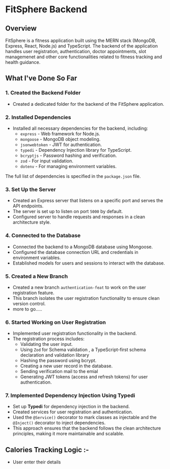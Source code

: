 # FitSphere Backend

## Overview

FitSphere is a fitness application built using the MERN stack (MongoDB, Express, React, Node.js) and TypeScript. The backend of the application handles user registration, authentication, doctor appointments, slot managemenet and other core functionalities related to fitness tracking and health guidance.

## What I've Done So Far

### 1. **Created the Backend Folder**

- Created a dedicated folder for the backend of the FitSphere application.

### 2. **Installed Dependencies**

- Installed all necessary dependencies for the backend, including:
  - `express` - Web framework for Node.js.
  - `mongoose` - MongoDB object modeling.
  - `jsonwebtoken` - JWT for authentication.
  - `typedi` - Dependency Injection library for TypeScript.
  - `bcryptjs` - Password hashing and verification.
  - `zod` - For input validation.
  - `dotenv` - For managing environment variables.

The full list of dependencies is specified in the `package.json` file.

### 3. **Set Up the Server**

- Created an Express server that listens on a specific port and serves the API endpoints.
- The server is set up to listen on port `5000` by default.
- Configured server to handle requests and responses in a clean architecture style.

### 4. **Connected to the Database**

- Connected the backend to a MongoDB database using Mongoose.
- Configured the database connection URL and credentials in environment variables.
- Established models for users and sessions to interact with the database.

### 5. **Created a New Branch**

- Created a new branch `authentication-feat` to work on the user registration feature.
- This branch isolates the user registration functionality to ensure clean version control.
- more to go.....

### 6. **Started Working on User Registration**

- Implemented user registration functionality in the backend.
- The registration process includes:
  - Validating the user input.
  - Using `Zod` for Schema validation , a TypeScript-first schema declaration and validation library
  - Hashing the password using bcrypt.
  - Creating a new user record in the database.
  - Sending verification mail to the emial
  - Generating JWT tokens (access and refresh tokens) for user authentication.

### 7. **Implemented Dependency Injection Using Typedi**

- Set up **Typedi** for dependency injection in the backend.
- Created services for user registration and authentication.
- Used the `@Service()` decorator to mark classes as injectable and the `@Inject()` decorator to inject dependencies.
- This approach ensures that the backend follows the clean architecture principles, making it more maintainable and scalable.

## Calories Tracking Logic :-

- User enter their details
